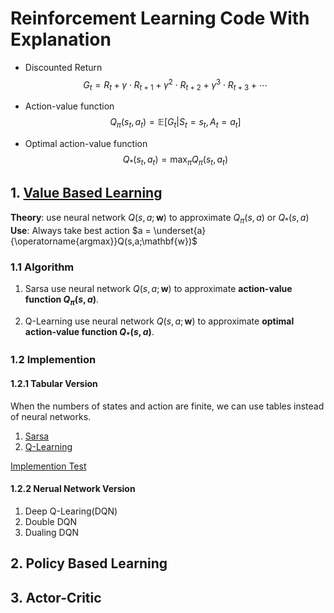 # Reinforcement Learning Code With Explanation

- Discounted Return
   $$G_t = R_t + \gamma \cdot R_{t+1} + \gamma^2 \cdot R_{t+2} + \gamma^3 \cdot R_{t+3} + \cdots$$

- Action-value function
    $$Q_{\pi}(s_t,a_t) = \mathbb{E}[G_t | S_t=s_t,A_t=a_t]$$

- Optimal action-value function
    $$Q_*(s_t,a_t) = \max_{\pi} Q_{\pi}(s_t,a_t)$$

## 1. [Value Based Learning](value-based/README.md)

**Theory**: use neural network $Q(s,a;\mathbf{w})$ to approximate $Q_{\pi}(s,a)$ or $Q_*(s,a)$
**Use**: Always take best action $a = \underset{a}{\operatorname{argmax}}Q(s,a;\mathbf{w})$

### 1.1 Algorithm

1. Sarsa
    use neural network $Q(s,a;\mathbf{w})$ to approximate **action-value function $Q_{\pi}(s,a)$**.

2. Q-Learning
    use neural network $Q(s,a;\mathbf{w})$ to approximate **optimal action-value function $Q_*(s,a)$**.

### 1.2 Implemention

#### 1.2.1 Tabular Version

When the numbers of states and action are finite, we can use tables instead of neural networks.

1. [Sarsa](value-based/tabular/sarsa.py)
2. [Q-Learning](value-based/tabular/qlearning.py)

[Implemention Test](value-based/tabular/train_evaluate.py)

#### 1.2.2 Nerual Network Version

1. Deep Q-Learing(DQN)
2. Double DQN
3. Dualing DQN

## 2. Policy Based Learning

## 3. Actor-Critic
